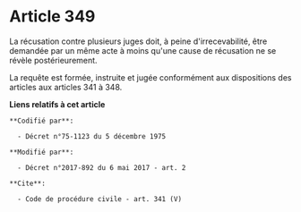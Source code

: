 # Article 349

La récusation contre plusieurs juges doit, à peine d'irrecevabilité, être demandée par un même acte à moins qu'une cause de
récusation ne se révèle postérieurement. 

La requête est formée, instruite et jugée conformément aux dispositions des articles aux articles 341 à 348.

**Liens relatifs à cet article**

	**Codifié par**:

	  - Décret n°75-1123 du 5 décembre 1975

	**Modifié par**:

	  - Décret n°2017-892 du 6 mai 2017 - art. 2

	**Cite**:

	  - Code de procédure civile - art. 341 (V)
